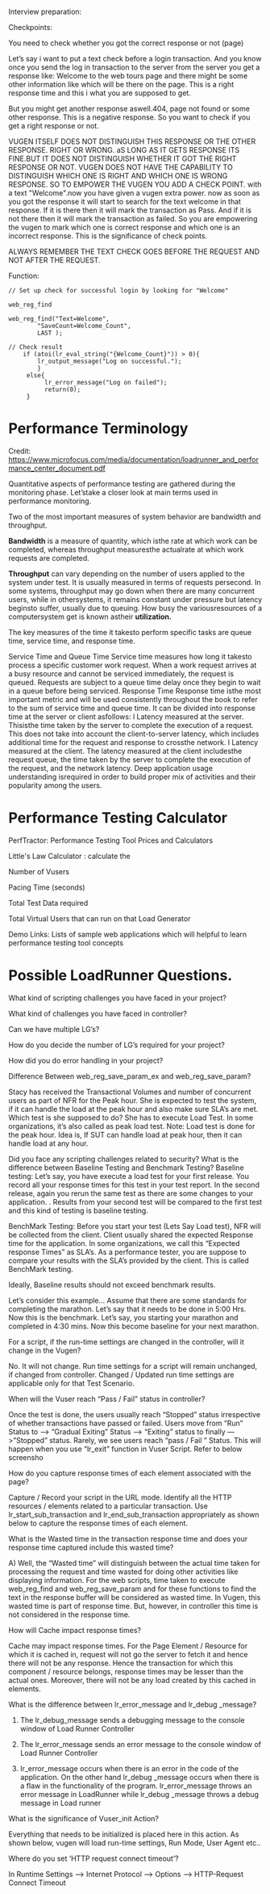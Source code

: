 Interview preparation:

>>>>>>>>>>>>>>>>>>>>>>>>>>>>>>>>>>>>>>>>>>>>>>>>>>>>>>>>>>>>>>>>>>>>>>>>>>>>>> 


Checkpoints:

You need to check whether you got the correct response or not (page)


Let’s say i want to put a text check before a login transaction. And you know once you send the log in transaction to the server from the server you get a response like:
Welcome to the web tours page and there might be some other information like which will be there on the page. This is a right response time and this i what you are supposed to get. 

But you might get another response aswell.404, page not found or some other response. This is a negative response. So you want to check if you get a right response or not. 

VUGEN ITSELF DOES NOT DISTINGUISH THIS RESPONSE OR THE OTHER RESPONSE. RIGHT OR WRONG.
aS LONG AS IT GETS RESPONSE ITS FINE.BUT IT DOES NOT DISTINGUISH WHETHER IT GOT THE RIGHT RESPONSE OR NOT. VUGEN DOES NOT HAVE THE CAPABILITY TO DISTINGUISH WHICH ONE IS RIGHT AND WHICH ONE IS WRONG RESPONSE. 
SO TO EMPOWER THE VUGEN YOU ADD A CHECK POINT.
with a text "Welcome".now you have given a vugen extra power. now as soon as you got the response it will start to search for the text welcome in that response. If it is there then it will mark the transaction as Pass. And if it is not there then it will mark the transaction as failed. 
So you are empowering the vugen to mark which one is correct response and which one is an incorrect response. 
This is the significance of check points. 

ALWAYS REMEMBER THE TEXT CHECK GOES BEFORE THE REQUEST AND NOT AFTER THE REQUEST.

Function:
```
// Set up check for successful login by looking for "Welcome"

web_reg_find

web_reg_find("Text=Welcome",
        "SaveCount=Welcome_Count",
        LAST );

// Check result
    if (atoi(lr_eval_string("{Welcome_Count}")) > 0){
        lr_output_message("Log on successful.");
        }
     else{
          lr_error_message("Log on failed");
          return(0);
     }

```



# Performance Terminology

Credit: https://www.microfocus.com/media/documentation/loadrunner_and_performance_center_document.pdf

Quantitative aspects of performance testing are gathered during the monitoring phase. Let’stake
a closer look at main terms used in performance monitoring.

Two of the most important measures of system behavior are bandwidth and throughput.

**Bandwidth** is a measure of quantity, which isthe rate at which work can be completed, whereas
throughput measuresthe actualrate at which work requests are completed.

**Throughput** can vary depending on the number of users applied to the system under test. It is
usually measured in terms of requests persecond. In some systems, throughput may go down
when there are many concurrent users, while in othersystems, it remains constant under pressure
but latency beginsto suffer, usually due to queuing. How busy the variousresources of a
computersystem get is known astheir **utilization.**

The key measures of the time it takesto perform specific tasks are queue time, service time, and
response time.

Service Time and Queue Time
Service time measures how long it takesto process a specific customer work request.
When a work request arrives at a busy resource and cannot be serviced immediately, the request is
queued. Requests are subject to a queue time delay once they begin to wait in a queue before
being serviced.
Response Time
Response time isthe most important metric and will be used consistently throughout the book to
refer to the sum of service time and queue time. It can be divided into response time at the server
or client asfollows:
l Latency measured at the server. Thisisthe time taken by the server to complete the execution
of a request. This does not take into account the client-to-server latency, which includes
additional time for the request and response to crossthe network.
l Latency measured at the client. The latency measured at the client includesthe request queue,
the time taken by the server to complete the execution of the request, and the network latency.
Deep application usage understanding isrequired in order to build proper mix of activities and
their popularity among the users.


# Performance Testing Calculator

PerfTractor: Performance Testing Tool Prices and Calculators

Little's Law Calculator : calculate the

Number of Vusers

Pacing Time (seconds)

Total Test Data required

Total Virtual Users that can run on that Load Generator

Demo Links: Lists of sample web applications which will helpful to learn performance testing tool concepts


# Possible LoadRunner Questions.

What kind of scripting challenges you have faced in your project?

What kind of challenges you have faced in controller?

Can we have multiple LG’s?

How do you decide the number of LG’s required for your project?

How did you do error handling in your project?

Difference Between web_reg_save_param_ex and web_reg_save_param?

Stacy has received the Transactional Volumes and number of concurrent users as part of NFR for the Peak hour. She is expected to test the system, if it can handle the load at the peak hour and also make sure SLA’s are met. Which test is she supposed to do?
She has to execute Load Test. In some organizations, it’s also called as peak load test.
Note: Load test is done for the peak hour. Idea is, If SUT can handle load at peak hour, then it can handle load at any hour.

Did you face any scripting challenges related to security?
What is the difference between Baseline Testing and Benchmark Testing?
Baseline testing:
Let’s say, you have execute a load test for your first release. You record all your response times for this test in your test report. In the second release, again you rerun the same test as there are some changes to your application. <Changes could be either software or hardware in nature>. Results from your second test will be compared to the first test and this kind of testing is baseline testing.
 
BenchMark Testing:
Before you start your test (Lets Say Load test), NFR will be collected from the client. Client usually shared the expected Response time for the application. In some organizations, we call this “Expected response Times” as SLA’s. As a performance tester, you are suppose to compare your results with the SLA’s provided by the client. This is called BenchMark testing.
 
Ideally, Baseline results should not exceed benchmark results.
 
Let’s consider this example…
Assume that there are some standards for completing the marathon. Let’s say that it needs to be done in 5:00 Hrs. Now this is the benchmark. Let’s say, you starting your marathon and completed in 4:30 mins. Now this become baseline for your next marathon.


For a script, if the run-time settings are changed in the controller, will it change in the Vugen?

No. It will not change. Run time settings for a script will remain unchanged, if changed from controller. Changed / Updated run time settings are applicable only for that Test Scenario.


When will the Vuser reach “Pass / Fail” status in controller?

Once the test is done, the users usually reach “Stopped” status irrespective of whether transactions have passed or failed. Users move from “Run” Status to –> “Gradual Exiting” Status –> “Exiting” status to finally —>”Stopped” status.
Rarely, we see users reach “pass / Fail ” Status. This will happen when you use “lr_exit” function in Vuser Script.
Refer to below screensho


How do you capture response times of each element associated with the page?

Capture / Record your script in the URL mode. Identify all the HTTP resources / elements related to a particular transaction. Use lr_start_sub_transaction and lr_end_sub_transaction appropriately as shown below to capture the response times of each element.


What is the Wasted time in the transaction response time and does your response time captured include this wasted time?


A) Well, the “Wasted time” will distinguish between the actual time taken for processing the request and time wasted for doing other activities like displaying information.
For the web scripts, time taken to execute web_reg_find and web_reg_save_param and for these functions to find the text in the response buffer will be considered as wasted time.
In Vugen, this wasted time is part of response time. But, however, in controller this time is not considered in the response time.


How will Cache impact response times?

Cache may impact response times. For the Page Element / Resource for which it is cached in, request will not go the server to fetch it and hence there will not be any response. Hence the transaction for which this component / resource belongs, response times may be lesser than the actual ones. Moreover, there will not be any load created by this cached in elements.


What is the difference between lr_error_message and lr_debug _message?

1. The lr_debug_message sends a debugging message to the console window of Load Runner Controller

2. The lr_error_message sends an error message to the console window of Load Runner Controller

3. lr_error_message occurs when there is an error in the code of the application. On the other hand lr_debug _message occurs when there is a flaw in the functionality of the program. lr_error_message throws an error message in LoadRunner while lr_debug _message throws a debug message in Load runner


What is the significance of Vuser_init Action?

Everything that needs to be initialized is placed here in this action. As shown below, vugen will load run-time settings, Run Mode, User Agent etc..
 

Where do you set ‘HTTP request connect timeout’?

In Runtime Settings –> Internet Protocol –> Options –> HTTP-Request Connect Timeout


